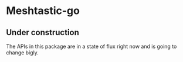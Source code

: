 # Meshtastic-go

## Under construction

The APIs in this package are in a state of flux right now and is going to change bigly.